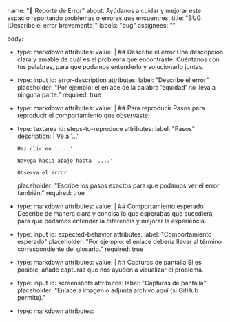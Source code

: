 name: "🐛 Reporte de Error"
about: Ayúdanos a cuidar y mejorar este espacio reportando problemas o errores que encuentres.
title: "BUG: [Describe el error brevemente]"
labels: "bug"
assignees: ""

body:
  - type: markdown
    attributes:
      value: |
        ## Describe el error
        Una descripción clara y amable de cuál es el problema que encontraste. Cuéntanos con tus palabras, para que podamos entenderlo y solucionarlo juntas.

  - type: input
    id: error-description
    attributes:
      label: "Describe el error"
      placeholder: "Por ejemplo: el enlace de la palabra 'equidad' no lleva a ninguna parte."
      required: true

  - type: markdown
    attributes:
      value: |
        ## Para reproducir
        Pasos para reproducir el comportamiento que observaste:

  - type: textarea
    id: steps-to-reproduce
    attributes:
      label: "Pasos"
      description: |
        Ve a '...'

        Haz clic en '....'

        Navega hacia abajo hasta '....'

        Observa el error
      placeholder: "Escribe los pasos exactos para que podamos ver el error también."
      required: true

  - type: markdown
    attributes:
      value: |
        ## Comportamiento esperado
        Describe de manera clara y concisa lo que esperabas que sucediera, para que podamos entender la diferencia y mejorar la experiencia.

  - type: input
    id: expected-behavior
    attributes:
      label: "Comportamiento esperado"
      placeholder: "Por ejemplo: el enlace debería llevar al término correspondiente del glosario."
      required: true

  - type: markdown
    attributes:
      value: |
        ## Capturas de pantalla
        Si es posible, añade capturas que nos ayuden a visualizar el problema.

  - type: input
    id: screenshots
    attributes:
      label: "Capturas de pantalla"
      placeholder: "Enlace a imagen o adjunta archivo aquí (si GitHub permite)."

  - type: markdown
    attributes:


